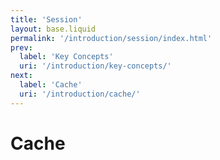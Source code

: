 ```yaml
---
title: 'Session'
layout: base.liquid
permalink: '/introduction/session/index.html'
prev:
  label: 'Key Concepts'
  uri: '/introduction/key-concepts/'
next:
  label: 'Cache'
  uri: '/introduction/cache/'
---
```


# Cache
